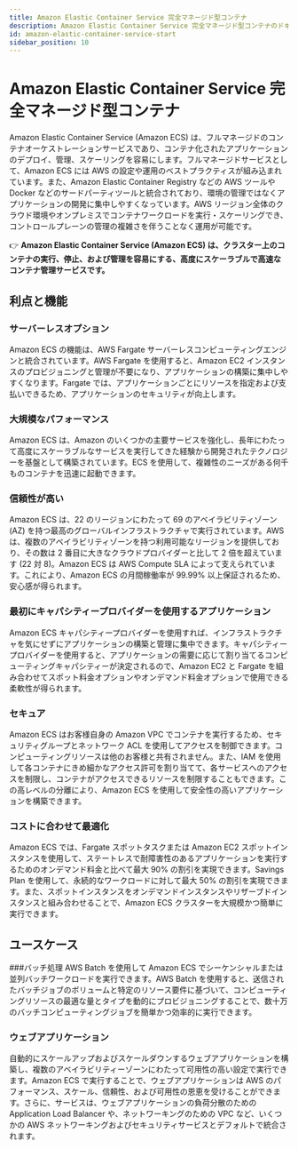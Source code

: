 ```yaml
---
title: Amazon Elastic Container Service 完全マネージド型コンテナ
description: Amazon Elastic Container Service 完全マネージド型コンテナのドキュメント
id: amazon-elastic-container-service-start
sidebar_position: 10
---
```


# Amazon Elastic Container Service 完全マネージド型コンテナ

Amazon Elastic Container Service (Amazon ECS) は、フルマネージドのコンテナオーケストレーションサービスであり、コンテナ化されたアプリケーションのデプロイ、管理、スケーリングを容易にします。フルマネージドサービスとして、Amazon ECS には AWS の設定や運用のベストプラクティスが組み込まれています。また、Amazon Elastic Container Registry などの AWS ツールや Docker などのサードパーティツールと統合されており、環境の管理ではなくアプリケーションの開発に集中しやすくなっています。AWS リージョン全体のクラウド環境やオンプレミスでコンテナワークロードを実行・スケーリングでき、コントロールプレーンの管理の複雑さを伴うことなく運用が可能です。

👉 **Amazon Elastic Container Service (Amazon ECS) は、クラスター上のコンテナの実行、停止、および管理を容易にする、高度にスケーラブルで高速なコンテナ管理サービスです。**

## 利点と機能

### サーバーレスオプション

Amazon ECS の機能は、AWS Fargate サーバーレスコンピューティングエンジンと統合されています。AWS Fargate を使用すると、Amazon EC2 インスタンスのプロビジョニングと管理が不要になり、アプリケーションの構築に集中しやすくなります。Fargate では、アプリケーションごとにリソースを指定および支払いできるため、アプリケーションのセキュリティが向上します。

### 大規模なパフォーマンス

Amazon ECS は、Amazon のいくつかの主要サービスを強化し、長年にわたって高度にスケーラブルなサービスを実行してきた経験から開発されたテクノロジーを基盤として構築されています。ECS を使用して、複雑性のニーズがある何千ものコンテナを迅速に起動できます。

### 信頼性が高い

Amazon ECS は、22 のリージョンにわたって 69 のアベイラビリティゾーン (AZ) を持つ最高のグローバルインフラストラクチャで実行されています。AWS は、複数のアベイラビリティゾーンを持つ利用可能なリージョンを提供しており、その数は 2 番目に大きなクラウドプロバイダーと比して 2 倍を超えています (22 対 8)。Amazon ECS は AWS Compute SLA によって支えられています。これにより、Amazon ECS の月間稼働率が 99.99% 以上保証されるため、安心感が得られます。

### 最初にキャパシティープロバイダーを使用するアプリケーション

Amazon ECS キャパシティープロバイダーを使用すれば、インフラストラクチャを気にせずにアプリケーションの構築と管理に集中できます。キャパシティープロバイダーを使用すると、アプリケーションの需要に応じて割り当てるコンピューティングキャパシティーが決定されるので、Amazon EC2 と Fargate を組み合わせてスポット料金オプションやオンデマンド料金オプションで使用できる柔軟性が得られます。

### セキュア

Amazon ECS はお客様自身の Amazon VPC でコンテナを実行するため、セキュリティグループとネットワーク ACL を使用してアクセスを制御できます。コンピューティングリソースは他のお客様と共有されません。また、IAM を使用して各コンテナにきめ細かなアクセス許可を割り当てて、各サービスへのアクセスを制限し、コンテナがアクセスできるリソースを制限することもできます。この高レベルの分離により、Amazon ECS を使用して安全性の高いアプリケーションを構築できます。

### コストに合わせて最適化

Amazon ECS では、Fargate スポットタスクまたは Amazon EC2 スポットインスタンスを使用して、ステートレスで耐障害性のあるアプリケーションを実行するためのオンデマンド料金と比べて最大 90% の割引を実現できます。Savings Plan を使用して、永続的なワークロードに対して最大 50% の割引を実現できます。また、スポットインスタンスをオンデマンドインスタンスやリザーブドインスタンスと組み合わせることで、Amazon ECS クラスターを大規模かつ簡単に実行できます。

## ユースケース

###バッチ処理
AWS Batch を使用して Amazon ECS でシーケンシャルまたは並列バッチワークロードを実行できます。AWS Batch を使用すると、送信されたバッチジョブのボリュームと特定のリソース要件に基づいて、コンピューティングリソースの最適な量とタイプを動的にプロビジョニングすることで、数十万のバッチコンピューティングジョブを簡単かつ効率的に実行できます。

### ウェブアプリケーション

自動的にスケールアップおよびスケールダウンするウェブアプリケーションを構築し、複数のアベイラビリティーゾーンにわたって可用性の高い設定で実行できます。Amazon ECS で実行することで、ウェブアプリケーションは AWS のパフォーマンス、スケール、信頼性、および可用性の恩恵を受けることができます。さらに、サービスは、ウェブアプリケーションの負荷分散のための Application Load Balancer や、ネットワーキングのための VPC など、いくつかの AWS ネットワーキングおよびセキュリティサービスとデフォルトで統合されます。
